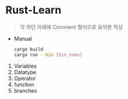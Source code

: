 # Rust-Learn
> 각 하단 아래에 Comment 형식으로 요약문 작성
* Manual
    ```bash
    cargo build
    cargo run --bin [bin_name]
    ```

1. Variables
2. Datatype
3. Operator
4. function
5. branches